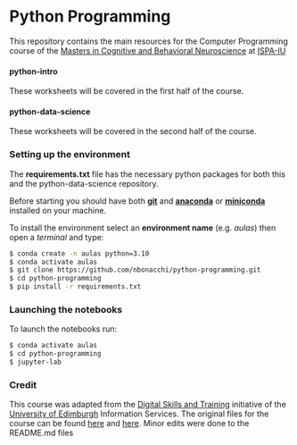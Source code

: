 # Python Programming
This repository contains the main resources for the Computer Programming course of the [Masters in Cognitive and Behavioral Neuroscience](https://www.ispa.pt/oferta-formativa/mestrado-neurociencias-cognitivas-e-comportamentais/) at [ISPA-IU](https://www.ispa.pt/)

#### **python-intro**
These worksheets will be covered in the first half of the course. 

#### **python-data-science**
These worksheets will be covered in the second half of the course.  

### Setting up the environment
The **requirements.txt** file has the necessary python packages for both this and the python-data-science repository.

Before starting you should have both [**git**](https://git-scm.com/book/en/v2/Getting-Started-Installing-Git) and [**anaconda**](https://www.anaconda.com/products/individual) or [**miniconda**](https://docs.conda.io/en/latest/miniconda.html) installed on your machine.

To install the environment select an **environment name** (e.g. *aulas*) then open a _terminal_ and type:
```bash
$ conda create -n aulas python=3.10
$ conda activate aulas
$ git clone https://github.com/nbonacchi/python-programming.git
$ cd python-programming
$ pip install -r requirements.txt
```

### Launching the notebooks
To launch the notebooks run:
```bash
$ conda activate aulas
$ cd python-programming
$ jupyter-lab
```



### Credit
This course was adapted from the [Digital Skills and Training](https://www.ed.ac.uk/information-services/help-consultancy/is-skills) initiative of the [University of Edimburgh](https://www.ed.ac.uk/) Information Services. The original files for the course can be found [here](https://git.ecdf.ed.ac.uk/digital_skills/python-data-science) and [here](https://git.ecdf.ed.ac.uk/digital_skills/python-intro). Minor edits were done to the README.md files
